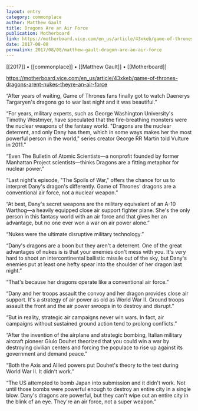 ```yaml
---
layout: entry
category: commonplace
author: Matthew Gault
title: Dragons Are an Air Force
publication: Motherboard
link: https://motherboard.vice.com/en_us/article/43xkeb/game-of-thrones-dragons-arent-nukes-theyre-an-air-force
date: 2017-08-08
permalink: 2017/08/08/matthew-gault-dragon-are-an-air-force
---
```


[[2017]] • [[commonplace]] • [[Matthew Gault]] • [[Motherboard]] 

https://motherboard.vice.com/en_us/article/43xkeb/game-of-thrones-dragons-arent-nukes-theyre-an-air-force

“After years of waiting, Game of Thrones fans finally got to watch Daenerys Targaryen's dragons go to war last night and it was beautiful.”

“For years, military experts, such as George Washington University's Timothy Westmyer, have speculated that the fire-breathing monsters were the nuclear weapons of the fantasy world. "Dragons are the nuclear deterrent, and only Dany has them, which in some ways makes her the most powerful person in the world," series creator George RR Martin told Vulture in 2011.”

“Even The Bulletin of Atomic Scientists—a nonprofit founded by former Manhattan Project scientists—thinks Dragons are a fitting metaphor for nuclear power.”

“Last night's episode, "The Spoils of War," offers the chance for us to interpret Dany's dragon's differently. Game of Thrones' dragons are a conventional air force, not a nuclear weapon.”

“At best, Dany's secret weapons are the military equivalent of an A-10 Warthog—a heavily equipped close air support fighter plane. She's the only person in this fantasy world with an air force and that gives her an advantage, but no one ever won a war on air power alone.”

“Nukes were the ultimate disruptive military technology.”

“Dany's dragons are a boon but they aren't a deterrent. One of the great advantages of nukes is is that your enemies don't mess with you. It's very hard to shoot an intercontinental ballistic missile out of the sky, but Dany's enemies put at least one hefty spear into the shoulder of her dragon last night.”

“That's because her dragons operate like a conventional air force.”

“Dany and her troops assault the convoy and her dragon provides close air support. It's a strategy of air power as old as World War II. Ground troops assault the front and the air power swoops in to destroy and disrupt.”

“But in reality, strategic air campaigns never win wars. In fact, air campaigns without sustained ground action tend to prolong conflicts.”

“After the invention of the airplane and strategic bombing, Italian military aircraft pioneer Giulo Douhet theorized that you could win a war by destroying civilian centers and forcing the populace to rise up against its government and demand peace.”

“Both the Axis and Allied powers put Douhet's theory to the test during World War II. It didn't work.”

“The US attempted to bomb Japan into submission and it didn't work. Not until those bombs were powerful enough to destroy an entire city in a single blow. Dany's dragons are powerful, but they can't wipe out an entire city in the blink of an eye. They're an air force, not a super weapon.”
